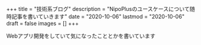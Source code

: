 +++
title = "技術系ブログ"
description = "NipoPlusのユースケースについて随時記事を書いていきます"
date = "2020-10-06"
lastmod = "2020-10-06"
draft = false
images = []
+++

Webアプリ開発をしていて気になったこととかを書いています
